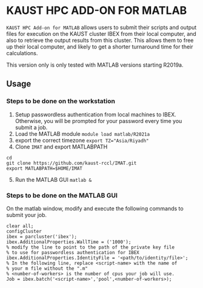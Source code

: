 # KAUST HPC ADD-ON FOR MATLAB

`KAUST HPC Add-on for MATLAB` allows users to submit their scripts and output files for execution
on the KAUST cluster IBEX from their local computer, and also to retrieve the 
output results from this cluster. This allows them to free up their local computer,
and likely to get a shorter turnaround time for their calculations.

This version only is only tested with MATLAB versions starting R2019a.

## Usage

### Steps to be done on the workstation
1. Setup passwordless authentication from local machines to IBEX. Otherwise, you will 
be prompted for your password every time you submit a job.
2. Load the MATLAB module
  `module load matlab/R2021a`
3. export the correct timezone `export TZ="Asia/Riyadh"`
4. Clone `IMAT` and export MATLABPATH
```
cd
git clone https://github.com/kaust-rccl/IMAT.git
export MATLABPATH=$HOME/IMAT
```
5. Run the MATLAB GUI `matlab &`

### Steps to be done on the MATLAB GUI
On the matlab window, modify and execute the following commands to submit your job.
```
clear all;
configCluster
ibex = parcluster('ibex');
ibex.AdditionalProperties.WallTime = ('1000');
% modify the line to point to the path of the private key file 
% to use for passwordless authentication for IBEX
ibex.AdditionalProperties.IdentityFile = '<path/to/identity/file>';
% In the following line, replace <script-name> with the name of 
% your m file without the ".m"
% <number-of-workers> is the number of cpus your job will use.
Job = ibex.batch('<script-name>','pool',<number-of-workers>); 
```
